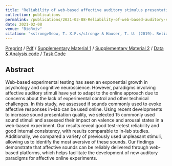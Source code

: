 ```yaml
---
title: "Reliability of web-based affective auditory stimulus presentation"
collection: publications
permalink: /publications/2021-02-08-Reliability-of-web-based-auditory-stimulus-presentation
date: 2021-02-08
venue: "BioRxiv"
citation: "<strong>Seow, T. X.F.</strong> & Hauser, T. U. (2019). Reliability of web-based affective auditory stimulus presentation. <i>bioRxiv</i>."
---
```


[Preprint](https://doi.org/10.1101/2021.02.08.430267) / [Pdf](http://seowxft.github.io/files/2021-02-08-Reliability-of-web-based-auditory-stimulus-presentation.pdf) / [Supplementary Material 1](http://seowxft.github.io/files/2021-02-08-Reliability-of-web-based-supplementary1.pdf) / [Supplementary Material 2](http://seowxft.github.io/files/2021-02-08-Reliability-of-web-based-supplementary2.xlsx) / [Data & Analysis code](https://github.com/seowxft/audio-pilot-analysis) / [Task Code](https://github.com/seowxft/audio-pilot)

## Abstract

Web-based experimental testing has seen an exponential growth in psychology and cognitive neuroscience. However, paradigms involving affective auditory stimuli have yet to adapt to the online approach due to concerns about the lack of experimental control and other technical challenges. In this study, we assessed if sounds commonly used to evoke affective responses in-lab can be used online. Using recent developments to increase sound presentation quality, we selected 15 commonly used sound stimuli and assessed their impact on valence and arousal states in a web-based experiment. Our results reveal good test-retest reliability and good internal consistency, with results comparable to in-lab studies. Additionally, we compared a variety of previously used unpleasant stimuli, allowing us to identify the most aversive of these sounds. Our findings demonstrate that affective sounds can be reliably delivered through web-based platforms, which helps facilitate the development of new auditory paradigms for affective online experiments.
